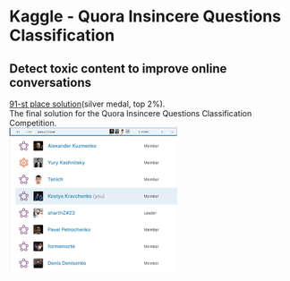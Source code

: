 # Kaggle - Quora Insincere Questions Classification
## Detect toxic content to improve online conversations
[91-st place solution](https://www.kaggle.com/c/quora-insincere-questions-classification/leaderboard)(silver medal, top 2%).<br>
The final solution for the Quora Insincere Questions Classification Competition.<br>
<img src="https://github.com/kcostya/quora-insincere-questions/blob/master/img/leaderboard.png" alt="leaderboard" width="300">
<img src="https://github.com/kcostya/quora-insincere-questions/blob/master/img/ods_crowd.png" alt="team" width="300">
